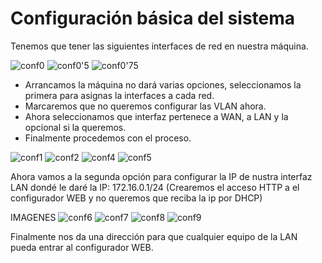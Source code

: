 # Configuración básica del sistema

Tenemos que tener las siguientes interfaces de red en nuestra máquina.

![conf0](/imagenes/conf0.png)
![conf0'5](/imagenes/conf0'5.png)
![conf0'75](/imagenes/conf0'75.png)

- Arrancamos la máquina no dará varias opciones, seleccionamos la primera para asignas la interfaces a cada red.
- Marcaremos que no queremos configurar las VLAN ahora.
- Ahora seleccionamos que interfaz pertenece a WAN, a LAN y la opcional si la queremos.
- Finalmente procedemos con el proceso.

![conf1](/imagenes/conf1.png)
![conf2](/imagenes/conf2.png)
![conf4](/imagenes/conf4.png)
![conf5](/imagenes/conf5.png)

Ahora vamos a la segunda opción para configurar la IP de nustra interfaz LAN dondé le daré la IP: 172.16.0.1/24 (Crearemos el acceso HTTP a el configurador WEB y no queremos que reciba la ip por DHCP)

IMAGENES
![conf6](/imagenes/conf6.png)
![conf7](/imagenes/conf7.png)
![conf8](/imagenes/conf8.png)
![conf9](/imagenes/conf9.png)

Finalmente nos da una dirección para que cualquier equipo de la LAN pueda entrar al configurador WEB.
